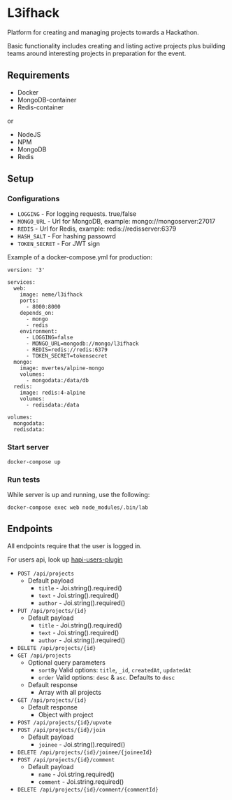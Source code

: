 # L3ifhack

Platform for creating and managing projects towards a Hackathon.

Basic functionality includes creating and listing active projects plus building teams around interesting projects in preparation for the event.

## Requirements
* Docker
* MongoDB-container
* Redis-container

or

* NodeJS
* NPM
* MongoDB
* Redis

## Setup

### Configurations

* `LOGGING` - For logging requests. true/false
* `MONGO_URL` - Url for MongoDB, example: mongo://mongoserver:27017
* `REDIS` - Url for Redis, example: redis://redisserver:6379
* `HASH_SALT` - For hashing passowrd
* `TOKEN_SECRET` - For JWT sign

Example of a docker-compose.yml for production:
```
version: '3'

services:
  web:
    image: neme/l3ifhack
    ports:
      - 8000:8000
    depends_on:
      - mongo
      - redis
    environment:
      - LOGGING=false
      - MONGO_URL=mongodb://mongo/l3ifhack
      - REDIS=redis://redis:6379
      - TOKEN_SECRET=tokensecret
  mongo:
    image: mvertes/alpine-mongo
    volumes:
      - mongodata:/data/db
  redis:
    image: redis:4-alpine
    volumes:
      - redisdata:/data

volumes:
  mongodata:
  redisdata:
```

### Start server

`docker-compose up`

### Run tests

While server is up and running, use the following:

`docker-compose exec web node_modules/.bin/lab`

## Endpoints

All endpoints require that the user is logged in.

For users api, look up [hapi-users-plugin](http://github.com/asayuki/hapi-users-plugin)

* `POST /api/projects`
    * Default payload
        * `title` - Joi.string().required()
        * `text` - Joi.string().required()
        * `author` - Joi.string().required()
* `PUT /api/projects/{id}`
    * Default payload
        * `title` - Joi.string().required()
        * `text` - Joi.string().required()
        * `author` - Joi.string().required()
* `DELETE /api/projects/{id}`
* `GET /api/projects`
    * Optional query parameters
        * `sortBy` Valid options: `title`, `_id`, `createdAt`, `updatedAt`
        * `order` Valid options: `desc` & `asc`. Defaults to `desc`
    * Default response
        * Array with all projects
* `GET /api/projects/{id}`
    * Default response
        * Object with project
* `POST /api/projects/{id}/upvote`
* `POST /api/projects/{id}/join`
    * Default payload
        * `joinee` - Joi.string().required()
* `DELETE /api/projects/{id}/joinee/{joineeId}`
* `POST /api/projects/{id}/comment`
    * Default payload
        * `name` - Joi.string.required()
        * `comment` - Joi.string.required()
* `DELETE /api/projects/{id}/comment/{commentId}`